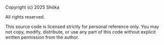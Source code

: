 Copyright (c) 2025 Shōka

All rights reserved.

This source code is licensed strictly for personal reference only.
You may not copy, modify, distribute, or use any part of this code
without explicit written permission from the author.

